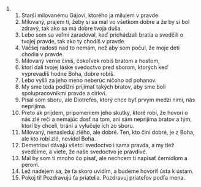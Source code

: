<ol>
  <li>
    <ol>
      <li>Starší milovanému Gájovi, ktorého ja milujem v pravde.</li>
      <li>Milovaný, prajem ti, žeby si sa mal vo všetkom dobre a že by si bol zdravý, tak ako sa má dobre tvoja duša.</li>
      <li>Lebo som sa veľmi zaradoval, keď prichádzali bratia a svedčili o tvojej pravde, tak ako ty chodíš v pravde.</li>
      <li>Väčšej radosti nad to nemám, než aby som počul, že moje deti chodia v pravde.</li>
      <li>Milovaný verne činíš, čokoľvek robíš bratom a hosťom,</li>
      <li>ktorí dali tvojej láske svedoctvo pred sborom, ktorých keď vyprevadíš hodne Boha, dobre robíš.</li>
      <li>Lebo vyšli za jeho meno neberúc ničoho od pohanov.</li>
      <li>My sme teda podlžni prijímať takých bratov, aby sme boli spolupracovníkmi pravde a cirkvi.</li>
      <li>Písal som sboru, ale Diotrefes, ktorý chce byť prvým medzi nimi, nás neprijíma.</li>
      <li>Preto ak prijdem, pripomeniem jeho skutky, ktoré robí, že hovorí o nás zlé reči a nemajúc dosť na tom, ani sám neprijíma bratov a tým, ktorí by chceli, bráni a vylučuje ich zo sboru.</li>
      <li>Milovaný, nenasleduj zlého, ale dobré. Ten, kto činí dobré, je z Boha, ale kto robí zlé, nevidel Boha.</li>
      <li>Demetriovi dávajú všetci svedoctvo i sama pravda, a my tiež svedčíme, a viete, že naše svedoctvo je pravdivé.</li>
      <li>Mal by som ti mnoho čo písať, ale nechcem ti napísať černidlom a perom.</li>
      <li>Lež nadejem sa, že ťa skoro uvidím, a budeme hovoriť ústa k ústam.</li>
      <li>Pokoj ti! Pozdravujú ťa priatelia. Pozdravuj priateľov podľa mena.</li>
    </ol>
  </li>
</ol>